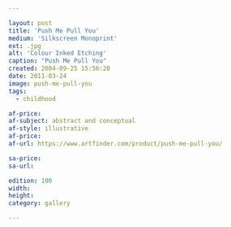 ```yaml
---

layout: post
title: 'Push Me Pull You'
medium: 'Silkscreen Monoprint'
ext: .jpg
alt: 'Colour Inked Etching'
caption: "Push Me Pull You"
created: 2004-09-25 15:56:28
date: 2011-03-24
image: push-me-pull-you
tags:
  - childhood

af-price:
af-subject: abstract and conceptual
af-style: illustrative
af-price:
af-url: https://www.artfinder.com/product/push-me-pull-you/

sa-price:
sa-url:

edition: 100
width:
height:
category: gallery

---
```

